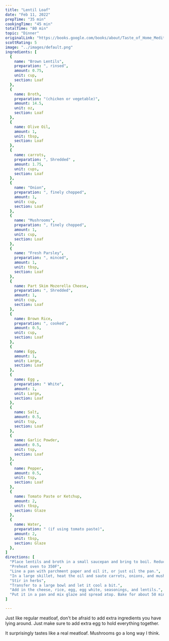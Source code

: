 ```yaml
---
title: "Lentil Loaf"
date: "Feb 11, 2022"
prepTime: "35 min" 
cookingTime: "45 min"
totalTime: "80 min"
topic: "Dinner"
originalLink: "https://books.google.com/books/about/Taste_of_Home_Mediterranean_Made_Easy.html?id=kPKfDwAAQBAJ"
scottRating: 5
image: "../images/default.png"
ingredients: [
  {
    name: "Brown Lentils",
    preparation: ", rinsed", 
    amount: 0.75,
    unit: cup,
    section: Loaf
  },
  {
    name: Broth,
    preparation: "(chicken or vegetable)", 
    amount: 14.5,
    unit: oz,
    section: Loaf
  },
  {
    name: Olive Oil,
    amount: 1,
    unit: tbsp,
    section: Loaf
  },
  {
    name: carrots,
    preparation: ", Shredded" , 
    amount: 1.75,
    unit: cups,
    section: Loaf
  },
  {
    name: "Onion",
    preparation: ", finely chopped",
    amount: 1,
    unit: cup,
    section: Loaf
  },
  {
    name: "Mushrooms",
    preparation: ", finely chopped",
    amount: 1,
    unit: cup,
    section: Loaf
  },
  {
    name: "Fresh Parsley",
    preparation: ", minced",
    amount: 1,
    unit: tbsp,
    section: Loaf
  },
  {
    name: Part Skim Mozerella Cheese,
    preparation: ", Shredded",
    amount: 1,
    unit: cup,
    section: Loaf
  },
  {
    name: Brown Rice,
    preparation: ", cooked", 
    amount: 0.5,
    unit: cup,
    section: Loaf
  },
  {
    name: Egg,
    amount: 1,
    unit: Large,
    section: Loaf
  },
  {
    name: Egg ,
    preparation: " White", 
    amount: 1,
    unit: Large,
    section: Loaf
  },
  {
    name: Salt,
    amount: 0.5,
    unit: tsp,
    section: Loaf
  },
  {
    name: Garlic Powder,
    amount: 0.5,
    unit: tsp,
    section: Loaf
  },
  {
    name: Pepper,
    amount: 0.5,
    unit: tsp,
    section: Loaf
  },
  {
    name: Tomato Paste or Ketchup,
    amount: 2,
    unit: tbsp,
    section: Glaze
  },
  {
    name: Water,
    preparation: " (if using tomato paste)", 
    amount: 2,
    unit: tbsp,
    section: Glaze
  },
]
directions: [
  "Place lentils and broth in a small saucepan and bring to boil. Reduce heat and simmer until cooked (about 30 min)",
  "Preheat oven to 350F",
  "Line a pan with parchment paper and oil it, or just oil the pan.",
  "In a large skillet, heat the oil and saute carrots, onions, and mushrooms until tender. (about 10 min)",
  "Stir in herbs",
  "Transfer to a large bowl and let it cool a bit.",
  "Add in the cheese, rice, egg, egg white, seasonings, and lentils.",
  "Put it in a pan and mix glaze and spread atop. Bake for about 50 minutes or until the internal firm and internal temperature is around 170."
]

---
```


Just like regular meatloaf, don't be afraid to add extra ingredients you have lying around. Just make sure to add extra egg to hold everything together.

It surprisingly tastes like a real meatloaf. Mushrooms go a long way I think.